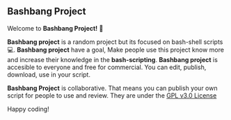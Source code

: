 ## Bashbang Project

Welcome to **Bashbang Project!** 👋

**Bashbang project** is a random project but its focused on bash-shell scripts 💻️.
**Bashbang project** have a goal, Make people use this project know more and increase their knowledge in the **bash-scripting**. **Bashbang project** is accesible to everyone and free for commercial. You can edit, publish, download, use in your script.

**Bashbang Project** is collaborative. That means you can publish your own script for people to use and review. They are under the [GPL v3.0 License](https://www.gnu.org/licenses/gpl-3.0.en.html)

Happy coding!
